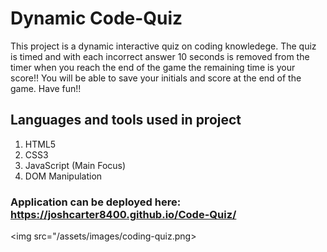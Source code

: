 # Dynamic Code-Quiz
This project is a dynamic interactive quiz on coding knowledege. The quiz is timed and with each incorrect answer 10 seconds is removed from the timer when you reach the end of the game the remaining time is your score!! You will be able to save your initials and score at the end of the game. Have fun!!

## Languages and tools used in project
1. HTML5
2. CSS3
3. JavaScript (Main Focus)
4. DOM Manipulation

### Application can be deployed here: https://joshcarter8400.github.io/Code-Quiz/
<img src="/assets/images/coding-quiz.png>
